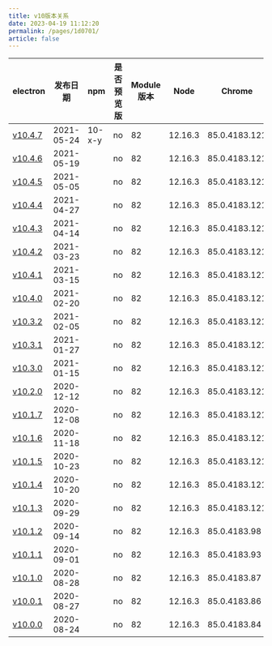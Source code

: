 ```yaml
---
title: v10版本关系
date: 2023-04-19 11:12:20
permalink: /pages/1d0701/
article: false
---
```


| **electron** | **发布日期** | **npm** | **是否预览版** | **Module 版本** | **Node** | **Chrome** | **下载量** |
| --- | --- | --- | --- | --- | --- | --- | --- |
| [v10.4.7](https://github.com/electron/electron/releases/tag/v10.4.7) | 2021-05-24 | 10-x-y | no | 82 | 12.16.3 | 85.0.4183.121 | 187103 |
| [v10.4.6](https://github.com/electron/electron/releases/tag/v10.4.6) | 2021-05-19 |  | no | 82 | 12.16.3 | 85.0.4183.121 | 8565 |
| [v10.4.5](https://github.com/electron/electron/releases/tag/v10.4.5) | 2021-05-05 |  | no | 82 | 12.16.3 | 85.0.4183.121 | 51314 |
| [v10.4.4](https://github.com/electron/electron/releases/tag/v10.4.4) | 2021-04-27 |  | no | 82 | 12.16.3 | 85.0.4183.121 | 23053 |
| [v10.4.3](https://github.com/electron/electron/releases/tag/v10.4.3) | 2021-04-14 |  | no | 82 | 12.16.3 | 85.0.4183.121 | 72180 |
| [v10.4.2](https://github.com/electron/electron/releases/tag/v10.4.2) | 2021-03-23 |  | no | 82 | 12.16.3 | 85.0.4183.121 | 46510 |
| [v10.4.1](https://github.com/electron/electron/releases/tag/v10.4.1) | 2021-03-15 |  | no | 82 | 12.16.3 | 85.0.4183.121 | 13847 |
| [v10.4.0](https://github.com/electron/electron/releases/tag/v10.4.0) | 2021-02-20 |  | no | 82 | 12.16.3 | 85.0.4183.121 | 43266 |
| [v10.3.2](https://github.com/electron/electron/releases/tag/v10.3.2) | 2021-02-05 |  | no | 82 | 12.16.3 | 85.0.4183.121 | 48648 |
| [v10.3.1](https://github.com/electron/electron/releases/tag/v10.3.1) | 2021-01-27 |  | no | 82 | 12.16.3 | 85.0.4183.121 | 37059 |
| [v10.3.0](https://github.com/electron/electron/releases/tag/v10.3.0) | 2021-01-15 |  | no | 82 | 12.16.3 | 85.0.4183.121 | 43457 |
| [v10.2.0](https://github.com/electron/electron/releases/tag/v10.2.0) | 2020-12-12 |  | no | 82 | 12.16.3 | 85.0.4183.121 | 161799 |
| [v10.1.7](https://github.com/electron/electron/releases/tag/v10.1.7) | 2020-12-08 |  | no | 82 | 12.16.3 | 85.0.4183.121 | 25327 |
| [v10.1.6](https://github.com/electron/electron/releases/tag/v10.1.6) | 2020-11-18 |  | no | 82 | 12.16.3 | 85.0.4183.121 | 114086 |
| [v10.1.5](https://github.com/electron/electron/releases/tag/v10.1.5) | 2020-10-23 |  | no | 82 | 12.16.3 | 85.0.4183.121 | 416358 |
| [v10.1.4](https://github.com/electron/electron/releases/tag/v10.1.4) | 2020-10-20 |  | no | 82 | 12.16.3 | 85.0.4183.121 | 179026 |
| [v10.1.3](https://github.com/electron/electron/releases/tag/v10.1.3) | 2020-09-29 |  | no | 82 | 12.16.3 | 85.0.4183.121 | 321509 |
| [v10.1.2](https://github.com/electron/electron/releases/tag/v10.1.2) | 2020-09-14 |  | no | 82 | 12.16.3 | 85.0.4183.98 | 216586 |
| [v10.1.1](https://github.com/electron/electron/releases/tag/v10.1.1) | 2020-09-01 |  | no | 82 | 12.16.3 | 85.0.4183.93 | 206829 |
| [v10.1.0](https://github.com/electron/electron/releases/tag/v10.1.0) | 2020-08-28 |  | no | 82 | 12.16.3 | 85.0.4183.87 | 72613 |
| [v10.0.1](https://github.com/electron/electron/releases/tag/v10.0.1) | 2020-08-27 |  | no | 82 | 12.16.3 | 85.0.4183.86 | 4721 |
| [v10.0.0](https://github.com/electron/electron/releases/tag/v10.0.0) | 2020-08-24 |  | no | 82 | 12.16.3 | 85.0.4183.84 | 286245 |

